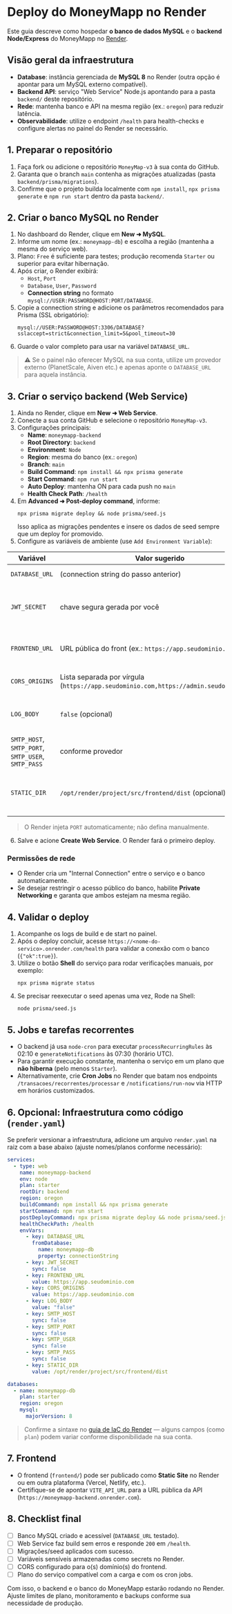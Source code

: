 # Deploy do MoneyMapp no Render

Este guia descreve como hospedar **o banco de dados MySQL** e o **backend Node/Express** do MoneyMapp no [Render](https://render.com/).

## Visão geral da infraestrutura

- **Database**: instância gerenciada de **MySQL 8** no Render (outra opção é apontar para um MySQL externo compatível).
- **Backend API**: serviço "Web Service" Node.js apontando para a pasta `backend/` deste repositório.
- **Rede**: mantenha banco e API na mesma região (ex.: `oregon`) para reduzir latência.
- **Observabilidade**: utilize o endpoint `/health` para health-checks e configure alertas no painel do Render se necessário.

## 1. Preparar o repositório

1. Faça fork ou adicione o repositório `MoneyMap-v3` à sua conta do GitHub.
2. Garanta que o branch `main` contenha as migrações atualizadas (pasta `backend/prisma/migrations`).
3. Confirme que o projeto builda localmente com `npm install`, `npx prisma generate` e `npm run start` dentro da pasta `backend/`.

## 2. Criar o banco MySQL no Render

1. No dashboard do Render, clique em **New ➜ MySQL**.
2. Informe um nome (ex.: `moneymapp-db`) e escolha a região (mantenha a mesma do serviço web).
3. Plano: `Free` é suficiente para testes; produção recomenda `Starter` ou superior para evitar hibernação.
4. Após criar, o Render exibirá:
   - `Host`, `Port`
   - `Database`, `User`, `Password`
   - **Connection string** no formato `mysql://USER:PASSWORD@HOST:PORT/DATABASE`.
5. Copie a connection string e adicione os parâmetros recomendados para Prisma (SSL obrigatório):
   ```
   mysql://USER:PASSWORD@HOST:3306/DATABASE?sslaccept=strict&connection_limit=5&pool_timeout=30
   ```
6. Guarde o valor completo para usar na variável `DATABASE_URL`.

> ⚠️  Se o painel não oferecer MySQL na sua conta, utilize um provedor externo (PlanetScale, Aiven etc.) e apenas aponte o `DATABASE_URL` para aquela instância.

## 3. Criar o serviço backend (Web Service)

1. Ainda no Render, clique em **New ➜ Web Service**.
2. Conecte a sua conta GitHub e selecione o repositório `MoneyMap-v3`.
3. Configurações principais:
   - **Name**: `moneymapp-backend`
   - **Root Directory**: `backend`
   - **Environment**: `Node`
   - **Region**: mesma do banco (ex.: `oregon`)
   - **Branch**: `main`
   - **Build Command**: `npm install && npx prisma generate`
   - **Start Command**: `npm run start`
   - **Auto Deploy**: mantenha ON para cada push no `main`
   - **Health Check Path**: `/health`
4. Em **Advanced ➜ Post-deploy command**, informe:
   ```
   npx prisma migrate deploy && node prisma/seed.js
   ```
   Isso aplica as migrações pendentes e insere os dados de seed sempre que um deploy for promovido.
5. Configure as variáveis de ambiente (use `Add Environment Variable`):

| Variável | Valor sugerido | Observações |
|----------|----------------|-------------|
| `DATABASE_URL` | (connection string do passo anterior) | Obrigatória para Prisma.
| `JWT_SECRET` | chave segura gerada por você | Nunca commit; utilize valor longo aleatório.
| `FRONTEND_URL` | URL pública do front (ex.: `https://app.seudominio.com`) | Usada para redirecionar em produção.
| `CORS_ORIGINS` | Lista separada por vírgula (`https://app.seudominio.com,https://admin.seudominio.com`) | Limita quem pode chamar a API.
| `LOG_BODY` | `false` (opcional) | Útil para evitar logs sensíveis em produção.
| `SMTP_HOST`, `SMTP_PORT`, `SMTP_USER`, `SMTP_PASS` | conforme provedor | Necessário se desejar e-mails de notificação.
| `STATIC_DIR` | `/opt/render/project/src/frontend/dist` (opcional) | Apenas se for servir o build do front a partir do backend.

> O Render injeta `PORT` automaticamente; não defina manualmente.

6. Salve e acione **Create Web Service**. O Render fará o primeiro deploy.

### Permissões de rede

- O Render cria um "Internal Connection" entre o serviço e o banco automaticamente.
- Se desejar restringir o acesso público do banco, habilite **Private Networking** e garanta que ambos estejam na mesma região.

## 4. Validar o deploy

1. Acompanhe os logs de build e de start no painel.
2. Após o deploy concluir, acesse `https://<nome-do-servico>.onrender.com/health` para validar a conexão com o banco (`{"ok":true}`).
3. Utilize o botão **Shell** do serviço para rodar verificações manuais, por exemplo:
   ```
   npx prisma migrate status
   ```
4. Se precisar reexecutar o seed apenas uma vez, Rode na Shell:
   ```
   node prisma/seed.js
   ```

## 5. Jobs e tarefas recorrentes

- O backend já usa `node-cron` para executar `processRecurringRules` às 02:10 e `generateNotifications` às 07:30 (horário UTC).
- Para garantir execução constante, mantenha o serviço em um plano que **não hiberna** (pelo menos `Starter`).
- Alternativamente, crie **Cron Jobs** no Render que batam nos endpoints `/transacoes/recorrentes/processar` e `/notifications/run-now` via HTTP em horários customizados.

## 6. Opcional: Infraestrutura como código (`render.yaml`)

Se preferir versionar a infraestrutura, adicione um arquivo `render.yaml` na raiz com a base abaixo (ajuste nomes/planos conforme necessário):

```yaml
services:
  - type: web
    name: moneymapp-backend
    env: node
    plan: starter
    rootDir: backend
    region: oregon
    buildCommand: npm install && npx prisma generate
    startCommand: npm run start
    postDeployCommand: npx prisma migrate deploy && node prisma/seed.js
    healthCheckPath: /health
    envVars:
      - key: DATABASE_URL
        fromDatabase:
          name: moneymapp-db
          property: connectionString
      - key: JWT_SECRET
        sync: false
      - key: FRONTEND_URL
        value: https://app.seudominio.com
      - key: CORS_ORIGINS
        value: https://app.seudominio.com
      - key: LOG_BODY
        value: "false"
      - key: SMTP_HOST
        sync: false
      - key: SMTP_PORT
        sync: false
      - key: SMTP_USER
        sync: false
      - key: SMTP_PASS
        sync: false
      - key: STATIC_DIR
        value: /opt/render/project/src/frontend/dist

databases:
  - name: moneymapp-db
    plan: starter
    region: oregon
    mysql:
      majorVersion: 8
```

> Confirme a sintaxe no [guia de IaC do Render](https://docs.render.com/infrastructure-as-code) — alguns campos (como `plan`) podem variar conforme disponibilidade na sua conta.

## 7. Frontend

- O frontend (`frontend/`) pode ser publicado como **Static Site** no Render ou em outra plataforma (Vercel, Netlify, etc.).
- Certifique-se de apontar `VITE_API_URL` para a URL pública da API (`https://moneymapp-backend.onrender.com`).

## 8. Checklist final

- [ ] Banco MySQL criado e acessível (`DATABASE_URL` testado).
- [ ] Web Service faz build sem erros e responde `200` em `/health`.
- [ ] Migrações/seed aplicados com sucesso.
- [ ] Variáveis sensíveis armazenadas como secrets no Render.
- [ ] CORS configurado para o(s) domínio(s) do frontend.
- [ ] Plano do serviço compatível com a carga e com os cron jobs.

Com isso, o backend e o banco do MoneyMapp estarão rodando no Render. Ajuste limites de plano, monitoramento e backups conforme sua necessidade de produção.
